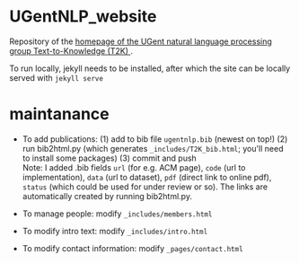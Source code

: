# UGentNLP_website
Repository of the [homepage of the UGent natural language processing group Text-to-Knowledge (T2K) ](https://UgentT2K.github.io).


To run locally, jekyll needs to be installed, after which the site can be locally served with
`jekyll serve`


# maintanance

- To add publications:
(1) add to bib file `ugentnlp.bib` (newest on top!)
(2) run bib2html.py (which generates `_includes/T2K_bib.html`; you'll need to install some packages)
(3) commit and push <br />
Note: I added .bib fields `url` (for e.g. ACM page), `code` (url to implementation), `data` (url to dataset),
`pdf` (direct link to online pdf), `status` (which could be used for under review or so).
The links are automatically created by running bib2html.py.


- To manage people: modify `_includes/members.html`
- To modify intro text: modify `_includes/intro.html`
- To modify contact information: modify `_pages/contact.html`
